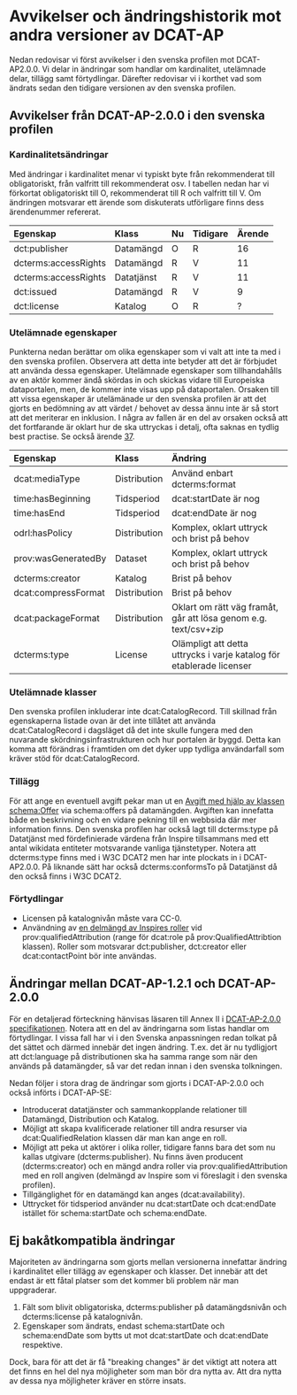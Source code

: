 # Avvikelser och ändringshistorik mot andra versioner av DCAT-AP

Nedan redovisar vi först avvikelser i den svenska profilen mot DCAT-AP2.0.0.
Vi delar in ändringar som handlar om kardinalitet, utelämnade delar, tillägg samt förtydlingar. Därefter redovisar vi i korthet vad som ändrats sedan den tidigare versionen av den svenska profilen.

## Avvikelser från DCAT-AP-2.0.0 i den svenska profilen

### Kardinalitetsändringar
Med ändringar i kardinalitet menar vi typiskt byte från rekommenderat till obligatoriskt, från valfritt till rekommenderat osv.
I tabellen nedan har vi förkortat obligatoriskt till O, rekommenderat till R och valfritt till V. Om ändringen motsvarar ett ärende som diskuterats utförligare finns dess ärendenummer refererat.

Egenskap | Klass | Nu | Tidigare | Ärende
:--- | :--- | :--- | :--- | :---
dct:publisher | Datamängd | O | R | 16
dcterms:accessRights | Datamängd | R | V | 11
dcterms:accessRights | Datatjänst | R | V | 11
dct:issued | Datamängd | R | V | 9
dct:license | Katalog | O | R | ?


### Utelämnade egenskaper
Punkterna nedan berättar om olika egenskaper som vi valt att inte ta med i den svenska profilen. Observera att detta inte betyder att det är förbjudet att använda dessa egenskaper. Utelämnade egenskaper som tillhandahålls av en aktör kommer ändå skördas in och skickas vidare till Europeiska dataportalen, men, de kommer inte visas upp på dataportalen.
Orsaken till att vissa egenskaper är utelämänade ur den svenska profilen är att det gjorts en bedömning av att värdet / behovet av dessa ännu inte är så stort att det meriterar en inklusion. I några av fallen är en del av orsaken också att det fortfarande är oklart hur de ska uttryckas i detalj, ofta saknas en tydlig best practise. Se också ärende [37](https://github.com/DIGGSweden/DCAT-AP-SE/issues/37).

Egenskap | Klass | Ändring
:--- | :--- | :---
dcat:mediaType | Distribution | Använd enbart dcterms:format
time:hasBeginning | Tidsperiod | dcat:startDate är nog
time:hasEnd | Tidsperiod | dcat:endDate är nog
odrl:hasPolicy | Distribution | Komplex, oklart uttryck och brist på behov
prov:wasGeneratedBy | Dataset | Komplex, oklart uttryck och brist på behov
dcterms:creator | Katalog | Brist på behov
dcat:compressFormat | Distribution | Brist på behov
dcat:packageFormat | Distribution | Oklart om rätt väg framåt, går att lösa genom e.g. text/csv+zip
dcterms:type | License | Olämpligt att detta uttrycks i varje katalog för etablerade licenser

### Utelämnade klasser
Den svenska profilen inkluderar inte dcat:CatalogRecord. Till skillnad från egenskaperna listade ovan är det inte tillåtet att använda dcat:CatalogRecord i dagsläget då det inte skulle fungera med den nuvarande skördningsinfrastrukturen och hur portalen är byggd. Detta kan komma att förändras i framtiden om det dyker upp tydliga användarfall som kräver stöd för dcat:CatalogRecord.

### Tillägg
För att ange en eventuell avgift pekar man ut en [Avgift med hjälp av klassen schema:Offer](https://diggsweden.github.io/DCAT-AP-SE/sv/#schema%3AOffer) via schema:offers på datamängden. Avgiften kan innefatta både en beskrivning och en vidare pekning till en webbsida där mer information finns. 
Den svenska profilen har också lagt till dcterms:type på Datatjänst med fördefinierade värdena från Inspire tillsammans med ett antal wikidata entiteter motsvarande vanliga tjänstetyper. Notera att dcterms:type finns med i W3C DCAT2 men har inte plockats in i DCAT-AP2.0.0. På liknande sätt har också dcterms:conformsTo på Datatjänst då den också finns i W3C DCAT2.

### Förtydlingar
* Licensen på katalognivån måste vara CC-0.
* Användning av [en delmängd av Inspires roller](https://diggsweden.github.io/DCAT-AP-SE/sv/#5.13) vid prov:qualifiedAttribution (range för dcat:role på prov:QualifiedAttribtion klassen). Roller som motsvarar dct:publisher, dct:creator eller dcat:contactPoint bör inte användas.

## Ändringar mellan DCAT-AP-1.2.1 och DCAT-AP-2.0.0
För en detaljerad förteckning hänvisas läsaren till Annex II i [DCAT-AP-2.0.0 specifikationen](https://joinup.ec.europa.eu/solution/dcat-application-profile-data-portals-europe/release/200).
Notera att en del av ändringarna som listas handlar om förtydlingar. I vissa fall har vi i den Svenska anpassningen redan tolkat på det sättet och därmed innebär det ingen ändring. T.ex. det är nu tydligjort att dct:language på distributionen ska ha samma range som när den används på datamängder, så var det redan innan i den svenska tolkningen.

Nedan följer i stora drag de ändringar som gjorts i DCAT-AP-2.0.0 och också införts i DCAT-AP-SE:

* Introducerat datatjänster och sammankopplande relationer till Datamängd, Distribution och Katalog.
* Möjligt att skapa kvalificerade relationer till andra resurser via dcat:QualifiedRelation klassen där man kan ange en roll.
* Möjligt att peka ut aktörer i olika roller, tidigare fanns bara det som nu kallas utgivare (dcterms:publisher). Nu finns även producent (dcterms:creator) och en mängd andra roller via prov:qualifiedAttribution med en roll angiven (delmängd av Inspire som vi föreslagit i den svenska profilen).
* Tillgänglighet för en datamängd kan anges (dcat:availability).
* Uttrycket för tidsperiod använder nu dcat:startDate och dcat:endDate istället för schema:startDate och schema:endDate.

## Ej bakåtkompatibla ändringar
Majoriteten av ändringarna som gjorts mellan versionerna innefattar ändring i kardinalitet eller tillägg av egenskaper och klasser. Det innebär att det endast är ett fåtal platser som det kommer bli problem när man uppgraderar.

1. Fält som blivit obligatoriska, dcterms:publisher på datamängdsnivån och dcterms:license på katalognivån.
2. Egenskaper som ändrats, endast schema:startDate och schema:endDate som bytts ut mot dcat:startDate och dcat:endDate respektive.

Dock, bara för att det är få "breaking changes" är det viktigt att notera att det finns en hel del nya möjligheter som man bör dra nytta av. Att dra nytta av dessa nya möjligheter kräver en större insats.